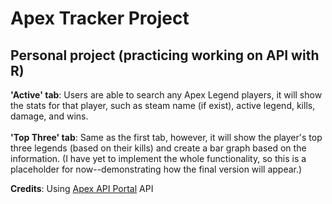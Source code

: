 # Apex Tracker Project
## Personal project (practicing working on API with R)
**'Active' tab**: Users are able to search any Apex Legend players, it will show the stats for that player, such as steam name (if exist), active legend, kills, damage, and wins.\
\
**'Top Three' tab**: Same as the first tab, however, it will show the player's top three legends (based on their kills) and create a bar graph based on the information. (I have yet to implement the whole functionality, so this is a placeholder for now--demonstrating how the final version will appear.)

**Credits**: Using [Apex API Portal](https://portal.apexlegendsapi.com/) API
